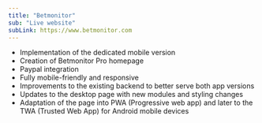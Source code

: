 ```yaml
---
title: "Betmonitor"
sub: "Live website"
subLink: https://www.betmonitor.com
---
```


- Implementation of the dedicated mobile version
- Creation of Betmonitor Pro homepage
- Paypal integration
- Fully mobile-friendly and responsive
- Improvements to the existing backend to better serve both app versions
- Updates to the desktop page with new modules and styling changes
- Adaptation of the page into PWA (Progressive web app) and later to the TWA (Trusted Web App) for Android mobile devices
